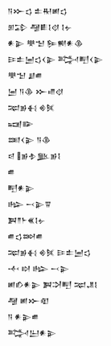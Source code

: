 <div class='block'>
<div class='line'>𒀀𒁍𒌓 𒉺𒊑𒅖𒌓</div>
<div class='line'>𒁳𒁉 𒆷𒀾𒋙𒋼 𒋙𒉡</div>
<div class='line'>𒀭𒉌 𒋧𒈠 𒌉𒆍𒀭𒆠</div>
<div class='line'>𒄿𒉺𒅁𒌓𒌋𒉌 𒅋𒋃𒌋𒉌</div>
<div class='line'>𒋧𒈠 𒋗𒌑</div>
<div class='line'>𒅁 𒀀𒆠 𒁍𒈛𒋼</div>
<div class='line'>𒉈𒂊𒈬 𒄯𒍮</div>
<div class='line'>𒍢𒅔</div>
<div class='line'>𒌅𒌋𒉌 𒀀𒆠</div>
<div class='line'>𒁀 𒂊𒈮𒆥𒂊𒋙</div>
<div class='line'>𒌑</div>
<div class='line'>𒋃𒀭𒉌</div>
<div class='line'>𒈗 𒁁𒉌𒐊</div>
<div class='line'>𒀉𒈫𒈨𒌍𒋙𒉡</div>
<div class='line'>𒌑𒌓𒇷𒌑</div>
<div class='line'>𒉈𒂊𒈬 𒄯𒍮 𒄿𒉺𒅁𒌓</div>
<div class='line'>𒋾 𒊭 𒈗 𒁁𒉌</div>
<div class='line'>𒅖𒁓𒀭𒉌 𒀉𒋫𒋃 𒉈𒂗𒋙</div>
<div class='line'>𒆷 𒅖𒁍𒊏</div>
<div class='line'>𒀀 𒀭𒉌𒌑</div>
<div class='line'>𒅋𒌨𒀭𒉌</div>
</div>
